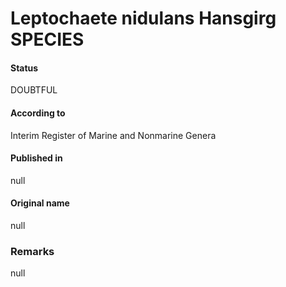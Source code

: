 # Leptochaete nidulans Hansgirg SPECIES

#### Status
DOUBTFUL

#### According to
Interim Register of Marine and Nonmarine Genera

#### Published in
null

#### Original name
null

### Remarks
null